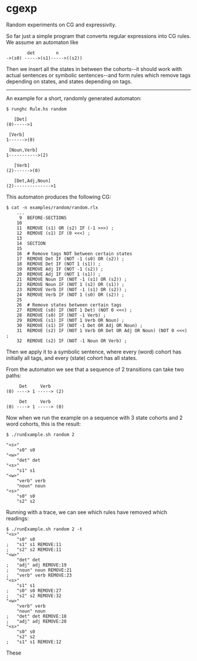 # cgexp

Random experiments on CG and expressivity.

So far just a simple program that converts regular expressions into CG rules. 
We assume an automaton like

```
        det        n
->(s0) ----->(s1)----->((s2))
```

Then we insert all the states in between the cohorts--it should work with actual sentences or symbolic sentences--and form rules which remove tags depending on states, and states depending on tags.

-----

An example for a short, randomly generated automaton:

```
$ runghc Rule.hs random

   [Det]
(0)----->1

 [Verb]
1------>(0)

 [Noun,Verb]
1----------->(2)

   [Verb]
(2)------>(0)

   [Det,Adj,Noun]
(2)-------------->1
```

This automaton produces the following CG: 

```
$ cat -n examples/random/random.rlx
    ...
     9	BEFORE-SECTIONS
    10	
    11	REMOVE (s1) OR (s2) IF (-1 >>>) ;
    12	REMOVE (s1) IF (0 <<<) ;
    13	
    14	SECTION
    15	
    16	# Remove tags NOT between certain states
    17	REMOVE Det IF (NOT -1 (s0) OR (s2)) ;
    18	REMOVE Det IF (NOT 1 (s1)) ;
    19	REMOVE Adj IF (NOT -1 (s2)) ;
    20	REMOVE Adj IF (NOT 1 (s1)) ;
    21	REMOVE Noun IF (NOT -1 (s1) OR (s2)) ;
    22	REMOVE Noun IF (NOT 1 (s2) OR (s1)) ;
    23	REMOVE Verb IF (NOT -1 (s1) OR (s2)) ;
    24	REMOVE Verb IF (NOT 1 (s0) OR (s2)) ;
    25	
    26	# Remove states between certain tags
    27	REMOVE (s0) IF (NOT 1 Det) (NOT 0 <<<) ;
    28	REMOVE (s0) IF (NOT -1 Verb) ;
    29	REMOVE (s1) IF (NOT 1 Verb OR Noun) ;
    30	REMOVE (s1) IF (NOT -1 Det OR Adj OR Noun) ;
    31	REMOVE (s2) IF (NOT 1 Verb OR Det OR Adj OR Noun) (NOT 0 <<<) ;
    32	REMOVE (s2) IF (NOT -1 Noun OR Verb) ;
```

Then we apply it to a symbolic sentence, where every (word) cohort has initially all tags, and every (state) cohort has all states.

From the automaton we see that a sequence of 2 transitions can take two paths:

```          Noun
     Det     Verb       
(0) ----> 1 -----> (2) 

     Det     Verb
(0) ----> 1 -----> (0)

```

Now when we run the example on a sequence with 3 state cohorts and 2 word cohorts, this is the result:

```
$ ./runExample.sh random 2 

"<s>"
	"s0" s0
"<w>"
	"det" det
"<s>"
	"s1" s1
"<w>"
	"verb" verb
	"noun" noun
"<s>"
	"s0" s0
	"s2" s2
```

Running with a trace, we can see which rules have removed which readings:

```
$ ./runExample.sh random 2 -t
"<s>"
	"s0" s0
;	"s1" s1 REMOVE:11
;	"s2" s2 REMOVE:11
"<w>"
	"det" det
;	"adj" adj REMOVE:19
;	"noun" noun REMOVE:21
;	"verb" verb REMOVE:23
"<s>"
	"s1" s1
;	"s0" s0 REMOVE:27
;	"s2" s2 REMOVE:32
"<w>"
	"verb" verb
	"noun" noun
;	"det" det REMOVE:18
;	"adj" adj REMOVE:20
"<s>"
	"s0" s0
	"s2" s2
;	"s1" s1 REMOVE:12
```

These